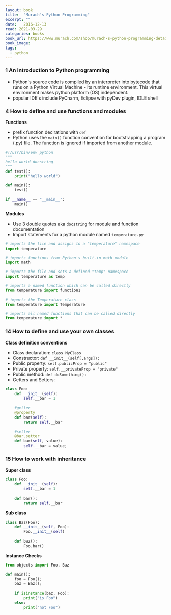 ```yaml
---
layout: book
title:  "Murach's Python Programming"
excerpt: ""
date:   2016-12-13
read: 2021-03-29
categories: books
book_url: https://www.murach.com/shop/murach-s-python-programming-detail
book_image: 
tags:
  - python
---
```



### 1 An introduction to Python programming
* Python's source code is compiled by an interpreter into bytecode that runs on a Python Virtual Machine - its runtime environment. This virtual environment makes python platform (OS) independent.
* popular IDE's include PyCharm, Eclipse with pyDev plugin, IDLE shell


### 4 How to define and use functions and modules

**Functions**

* prefix function declrations with `def`
* Python uses the `main()` function convention for bootstrapping a program (.py) file. The function is ignored if imported from another module.

```py
#!/usr/bin/env python
"""
hello world docstring
"""
def test():
    print("hello world")

def main():
    test()

if __name__ == "__main__":
    main()
```

**Modules**

* Use 3 double quotes aka `docstring` for module and function documentation
* Import statements for a python module named `temperature.py`

```py
# imports the file and assigns to a "temperature" namespace
import temperature

# imports functions from Python's built-in math module
import math

# imports the file and sets a defined "temp" namespace
import temperature as temp

# imports a named function which can be called directly
from temperature import function1

# imports the Temperature class
from temperature import Temperature

# imports all named functions that can be called directly
from temperature import *


```

### 14 How to define and use your own classes

**Class definition conventions**

* Class declaration: `class MyClass`
* Constructor: `def __init__(self[,args]):`
* Public property: `self.publicProp = "public"`
* Private property: `self.__privateProp = "private"`
* Public method: `def doSomething():`
* Getters and Setters:

```py
class Foo:
    def __init__(self):
        self.__bar = 1
    
    #getter
    @property
    def bar(self):
        return self.__bar
    
    #setter
    @bar.setter
    def bar(self, value):
        self.__bar = value;
```


### 15 How to work with inheritance

**Super class**

```py
class Foo:
    def __init__(self):
        self.__bar = 1
        
    def bar():
        return self.__bar

```

**Sub class**

```py
class Baz(Foo):
    def __init__(self, Foo):
        Foo.__init__(self)
        
    def baz():
        Foo.bar()

```

**Instance Checks**

```py
from objects import Foo, Baz

def main():
    foo = Foo();
    baz = Baz();
    
    if isinstance(baz, Foo):
    	print("is Foo")
    else:
    	print("not Foo")
```